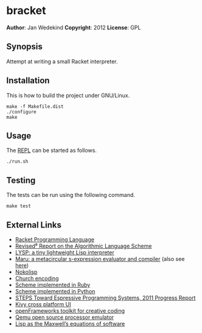 bracket
======

**Author**:       Jan Wedekind
**Copyright**:    2012
**License**:      GPL

Synopsis
--------

Attempt at writing a small Racket interpreter.

Installation
------------

This is how to build the project under GNU/Linux.

    make -f Makefile.dist
    ./configure
    make

Usage
-----

The [REPL](http://en.wikipedia.org/wiki/Read-eval-print\_loop) can be started as follows.

    ./run.sh

Testing
-------

The tests can be run using the following command.

    make test

External Links
--------------

* [Racket Programming Language](http://www.racket-lang.org/)
* [Revised⁶ Report on the Algorithmic Language Scheme](http://www.r6rs.org/)
* [LYSP: a tiny lightweight Lisp interpreter](http://piumarta.com/software/lysp/)
* [Maru: a metacircular s-expression evaluator and compiler](http://piumarta.com/software/maru/) (also see [here](https://github.com/kstephens/maru))
* [Nokolisp](http://koti.welho.com/tnoko/Nokolisp.htm)
* [Church encoding](http://en.wikipedia.org/wiki/Church\_encoding)
* [Scheme implemented in Ruby](https://github.com/jcoglan/heist)
* [Scheme implemented in Python](https://github.com/codebox/scheme-interpreter/blob/master/scheme.py)
* [STEPS Toward Espressive Programming Systems, 2011 Progress Report](http://www.vpri.org/pdf/tr2011004\_steps11.pdf)
* [Kivy cross platform UI](http://kivy.org)
* [openFrameworks toolkit for creative coding](http://www.openframeworks.cc)
* [Qemu open source processor emulator](http://qemu.org/Manual)
* [Lisp as the Maxwell’s equations of software](http://www.michaelnielsen.org/ddi/lisp-as-the-maxwells-equations-of-software/)
